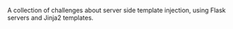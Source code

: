 A collection of challenges about server side template injection, using Flask servers and Jinja2 templates.  
